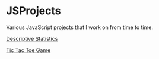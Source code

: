 # JSProjects
Various JavaScript projects that I work on from time to time.

[Descriptive Statistics](projects/DescriptiveStatistics)

[Tic Tac Toe Game](projects/TicTacToe)
